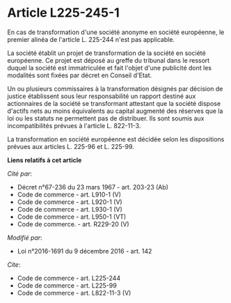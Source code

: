 # Article L225-245-1

En cas de transformation d'une société anonyme en société européenne, le premier alinéa de l'article L. 225-244 n'est pas
applicable. 

La société établit un projet de transformation de la société en société européenne. Ce projet est déposé au greffe du
tribunal dans le ressort duquel la société est immatriculée et fait l'objet d'une publicité dont les modalités sont fixées
par décret en Conseil d'Etat. 

Un ou plusieurs commissaires à la transformation désignés par décision de justice établissent sous leur responsabilité un
rapport destiné aux actionnaires de la société se transformant attestant que la société dispose d'actifs nets au moins
équivalents au capital augmenté des réserves que la loi ou les statuts ne permettent pas de distribuer. Ils sont soumis aux
incompatibilités prévues à l'article L. 822-11-3. 

La transformation en société européenne est décidée selon les dispositions prévues aux articles L. 225-96 et L. 225-99.

**Liens relatifs à cet article**

_Cité par_:

  - Décret n°67-236 du 23 mars 1967 - art. 203-23 (Ab)
  - Code de commerce - art. L910-1 (V)
  - Code de commerce - art. L920-1 (V)
  - Code de commerce - art. L930-1 (V)
  - Code de commerce - art. L950-1 (VT)
  - Code de commerce. - art. R229-20 (V)

_Modifié par_:

  - Loi n°2016-1691 du 9 décembre 2016 - art. 142

_Cite_:

  - Code de commerce - art. L225-244
  - Code de commerce - art. L225-99
  - Code de commerce - art. L822-11-3 (V)
